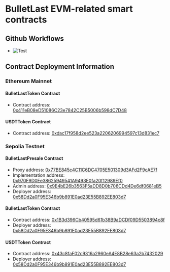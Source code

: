 # BulletLast EVM-related smart contracts

## Github Workflows

-   ![Test](https://github.com/evercoinx/bulletlast-evm-contracts/actions/workflows/test.yaml/badge.svg)

## Contract Deployment Information

### Ethereum Mainnet

#### BulletLastToken Contract

-   Contract address: [0x411eB08eD51086C23e7842C25B5006b598dC7D48](https://sepolia.etherscan.io/address/0x411eB08eD51086C23e7842C25B5006b598dC7D48)

#### USDTToken Contract

-   Contract address: [0xdac17f958d2ee523a2206206994597c13d831ec7](https://sepolia.etherscan.io/address/0xdac17f958d2ee523a2206206994597c13d831ec7)

### Sepolia Testnet

#### BulletLastPresale Contract

-   Proxy address: [0x77BE845c4C11C6DC4705E501309d3AFd2F9cAE7f](https://sepolia.etherscan.io/address/0x77BE845c4C11C6DC4705E501309d3AFd2F9cAE7f)
-   Implementation address: [0x970F9D0Ee38625949541A9493E0fa20f12989Ef0](https://sepolia.etherscan.io/address/0x970F9D0Ee38625949541A9493E0fa20f12989Ef0)
-   Admin address: [0x9E4bE26b3563F5aDD8D0b706CDd4De6df0681eB5](https://sepolia.etherscan.io/address/0x9E4bE26b3563F5aDD8D0b706CDd4De6df0681eB5)
-   Deployer address: [0x58Dd2a0F95E346b9b891E0ad23E55B892EE803d7](https://sepolia.etherscan.io/address/0x58Dd2a0F95E346b9b891E0ad23E55B892EE803d7)

#### BulletLastToken Contract

-   Contract address: [0x1B3d396Cb40595d61b38B9aDCDf09D5503894c8f](https://sepolia.etherscan.io/address/0x1B3d396Cb40595d61b38B9aDCDf09D5503894c8f)
-   Deployer address: [0x58Dd2a0F95E346b9b891E0ad23E55B892EE803d7](https://sepolia.etherscan.io/address/0x58Dd2a0F95E346b9b891E0ad23E55B892EE803d7)

#### USDTToken Contract

-   Contract address: [0x43c8faF02c9316a2960eA4E8B28e63a2b7432029](https://sepolia.etherscan.io/address/0x43c8faF02c9316a2960eA4E8B28e63a2b7432029)
-   Deployer address: [0x58Dd2a0F95E346b9b891E0ad23E55B892EE803d7](https://sepolia.etherscan.io/address/0x58Dd2a0F95E346b9b891E0ad23E55B892EE803d7)
